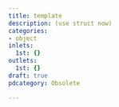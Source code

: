 ```yaml
---
title: template
description: (use struct now)
categories:
- object
inlets:
  1st: {}
outlets:
  1st: {}
draft: true
pdcategory: Obsolete

---
```

